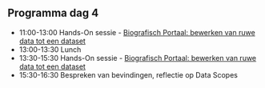 ## Programma dag 4

+ 11:00-13:00 Hands-On sessie - [Biografisch Portaal: bewerken van ruwe data tot een dataset](opdracht.md)
+ 13:00-13:30 Lunch
+ 13:30-15:30 Hands-On sessie - [Biografisch Portaal: bewerken van ruwe data tot een dataset](opdracht.md)
+ 15:30-16:30 Bespreken van bevindingen, reflectie op Data Scopes
